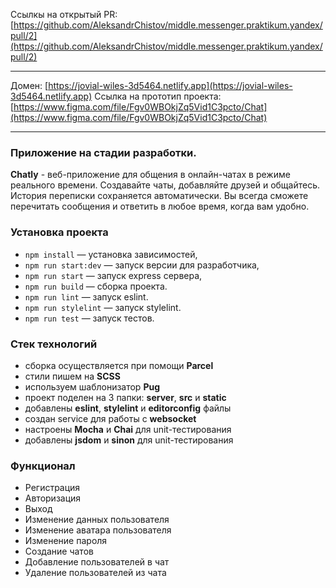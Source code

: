 Ссылкы на открытый PR: [https://github.com/AleksandrChistov/middle.messenger.praktikum.yandex/pull/2](https://github.com/AleksandrChistov/middle.messenger.praktikum.yandex/pull/2)

---

Домен: [https://jovial-wiles-3d5464.netlify.app](https://jovial-wiles-3d5464.netlify.app)
Ссылка на прототип проекта: [https://www.figma.com/file/Fgv0WBOkjZq5Vid1C3pcto/Chat](https://www.figma.com/file/Fgv0WBOkjZq5Vid1C3pcto/Chat)

---

### Приложение на стадии разработки.

**Chatly** - веб-приложение для общения в онлайн-чатах в режиме реального времени.
Создавайте чаты, добавляйте друзей и общайтесь.
История переписки сохраняется автоматически.
Вы всегда сможете перечитать сообщения и ответить в любое время, когда вам удобно.

### Установка проекта

- `npm install` — установка зависимостей,
- `npm run start:dev` — запуск версии для разработчика,
- `npm run start` — запуск express сервера,
- `npm run build` — сборка проекта.
- `npm run lint` — запуск eslint.
- `npm run stylelint` — запуск stylelint.
- `npm run test` — запуск тестов.

### Стек технологий

- сборка осуществляется при помощи **Parcel**
- стили пишем на **SCSS**
- используем шаблонизатор **Pug**
- проект поделен на 3 папки: **server**, **src** и **static**
- добавлены **eslint**, **stylelint** и **editorconfig** файлы
- создан service для работы с **websocket**
- настроены **Mocha** и **Chai** для unit-тестирования
- добавлены **jsdom** и **sinon** для unit-тестирования

### Функционал

- Регистрация
- Авторизация
- Выход
- Изменение данных пользователя
- Изменение аватара пользователя
- Изменение пароля
- Создание чатов
- Добавление пользователей в чат
- Удаление пользователей из чата
